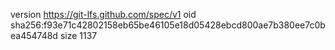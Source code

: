 version https://git-lfs.github.com/spec/v1
oid sha256:f93e71c42802158eb65be46105e18d05428ebcd800ae7b380ee7c0bea454748d
size 1137
